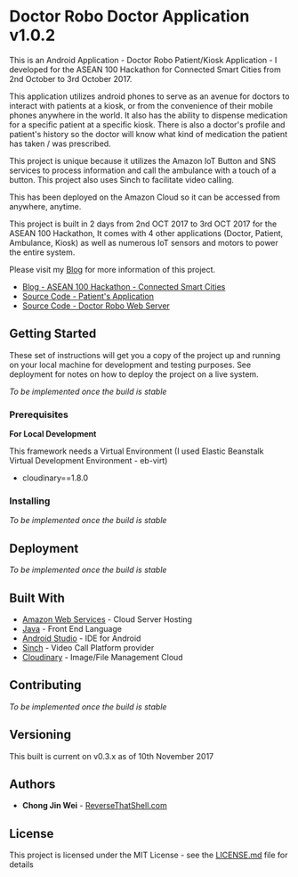 # Doctor Robo Doctor Application v1.0.2

This is an Android Application - Doctor Robo Patient/Kiosk Application - I developed for the ASEAN 100 Hackathon for Connected Smart Cities from 2nd October to 3rd October 2017.

This application utilizes android phones to serve as an avenue for doctors to interact with patients at a kiosk, or from the convenience of their mobile phones anywhere in the world. It also has the ability to dispense medication for a specific patient at a specific kiosk. There is also a doctor's profile and patient's history so the doctor will know what kind of medication the patient has taken / was prescribed.

This project is unique because it utilizes the Amazon IoT Button and SNS services to process information and call the ambulance with a touch of a button. This project also uses Sinch to facilitate video calling.

This has been deployed on the Amazon Cloud so it can be accessed from anywhere, anytime.

This project is built in 2 days from 2nd OCT 2017 to 3rd OCT 2017 for the ASEAN 100 Hackathon, It comes with 4 other applications (Doctor, Patient, Ambulance, Kiosk) as well as numerous IoT sensors and motors to power the entire system.

Please visit my [Blog](https://www.reversethatshell.com) for more information of this project.
- [Blog - ASEAN 100 Hackathon - Connected Smart Cities](https://www.reversethatshell.com)
- [Source Code - Patient's Application](https://github.com/jinwei908/DrRoboPatientApp-public)
- [Source Code - Doctor Robo Web Server](https://github.com/jinwei908/DrRoboWeb-public)

## Getting Started

These set of instructions will get you a copy of the project up and running on your local machine for development and testing purposes. See deployment for notes on how to deploy the project on a live system.

*To be implemented once the build is stable*

### Prerequisites

**For Local Development**

This framework needs a Virtual Environment (I used Elastic Beanstalk Virtual Development Environment - eb-virt)
- cloudinary==1.8.0

### Installing

*To be implemented once the build is stable*

## Deployment

*To be implemented once the build is stable*

## Built With
 
* [Amazon Web Services](https://aws.amazon.com) - Cloud Server Hosting
* [Java](https://www.java.com/en/) - Front End Language
* [Android Studio](https://developer.android.com/studio/index.html) - IDE for Android
* [Sinch](https://www.sinch.com/docs/video/) - Video Call Platform provider
* [Cloudinary](https://cloudinary.com/) - Image/File Management Cloud

## Contributing

*To be implemented once the build is stable*

## Versioning

This built is current on v0.3.x as of 10th November 2017


## Authors

* **Chong Jin Wei** - [ReverseThatShell.com](https://www.reversethatshell.com)

## License

This project is licensed under the MIT License - see the [LICENSE.md](https://github.com/jinwei908/DrRoboDoctorApp-public/blob/master/LICENSE) file for details